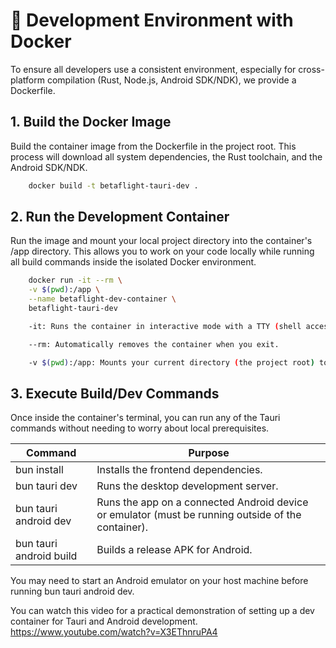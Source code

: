 # 🐳 Development Environment with Docker

To ensure all developers use a consistent environment, especially for cross-platform compilation (Rust, Node.js, Android SDK/NDK), we provide a Dockerfile.

## 1. Build the Docker Image

Build the container image from the Dockerfile in the project root. This process will download all system dependencies, the Rust toolchain, and the Android SDK/NDK.

```bash
    docker build -t betaflight-tauri-dev .
```

## 2. Run the Development Container

Run the image and mount your local project directory into the container's /app directory. This allows you to work on your code locally while running all build commands inside the isolated Docker environment.

```bash
    docker run -it --rm \
    -v $(pwd):/app \
    --name betaflight-dev-container \
    betaflight-tauri-dev

    -it: Runs the container in interactive mode with a TTY (shell access).

    --rm: Automatically removes the container when you exit.

    -v $(pwd):/app: Mounts your current directory (the project root) to the /app working directory in the container.
```

## 3. Execute Build/Dev Commands

Once inside the container's terminal, you can run any of the Tauri commands without needing to worry about local prerequisites.

Command | Purpose
--- | ---
bun install | Installs the frontend dependencies.
bun tauri dev |	Runs the desktop development server.
bun tauri android dev | Runs the app on a connected Android device or emulator (must be running outside of the container).
bun tauri android build | Builds a release APK for Android.

You may need to start an Android emulator on your host machine before running bun tauri android dev.

You can watch this video for a practical demonstration of setting up a dev container for Tauri and Android development.
https://www.youtube.com/watch?v=X3EThnruPA4
